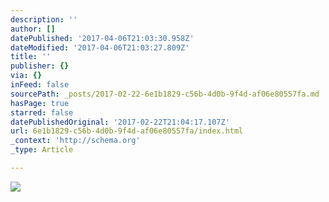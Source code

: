```yaml
---
description: ''
author: []
datePublished: '2017-04-06T21:03:30.958Z'
dateModified: '2017-04-06T21:03:27.809Z'
title: ''
publisher: {}
via: {}
inFeed: false
sourcePath: _posts/2017-02-22-6e1b1829-c56b-4d0b-9f4d-af06e80557fa.md
hasPage: true
starred: false
datePublishedOriginal: '2017-02-22T21:04:17.107Z'
url: 6e1b1829-c56b-4d0b-9f4d-af06e80557fa/index.html
_context: 'http://schema.org'
_type: Article

---
```

![](https://the-grid-user-content.s3-us-west-2.amazonaws.com/3a0f9882-c2ee-4278-9792-f43f0c303695.jpg)